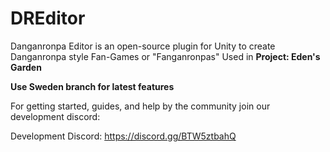 # DREditor
Danganronpa Editor is an open-source plugin for Unity to create Danganronpa style Fan-Games or "Fanganronpas"
Used in **Project: Eden's Garden**

**Use Sweden branch for latest features**

For getting started, guides, and help by the community join our development discord:

Development Discord: https://discord.gg/BTW5ztbahQ

